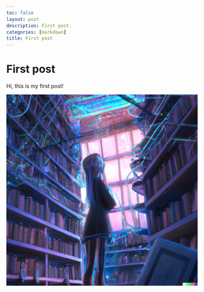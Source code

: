 ```yaml
---
toc: false
layout: post
description: First post.
categories: [markdown]
title: First post
---
```

# First post

Hi, this is my first post!

![image.png](../images/first-post-generated.png)